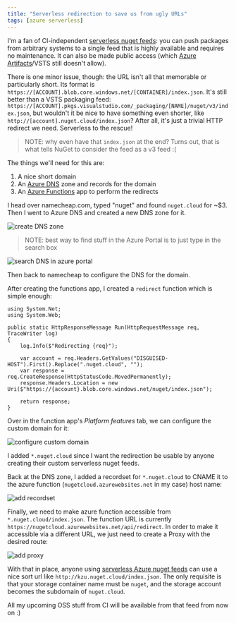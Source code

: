 ```yaml
---
title: "Serverless redirection to save us from ugly URLs"
tags: [azure serverless]
---
```


I'm a fan of CI-independent [serverless nuget feeds](http://www.cazzulino.com/serverless-nuget-feed.html): you can push 
packages from arbitrary systems to a single feed that is highly available and requires no maintenance. It can also be 
made public access (which [Azure Artifacts](https://docs.microsoft.com/en-us/azure/devops/artifacts/nuget/consume?view=vsts&tabs=new-nav)/VSTS still doesn't allow).

There is one minor issue, though: the URL isn't all that memorable or particularly short. Its format is `https://[ACCOUNT].blob.core.windows.net/[CONTAINER]/index.json`. 
It's still better than a VSTS packaging feed: `https://[ACCOUNT].pkgs.visualstudio.com/_packaging/[NAME]/nuget/v3/index.json`, but wouldn't it be nice to have something even shorter, like `http://[account].nuget.cloud/index.json`? After all, it's just a trivial HTTP redirect we need. Serverless to the rescue!

> NOTE: why even have that `index.json` at the end? Turns out, that is what tells NuGet to consider the feed as a v3 feed :(

The things we'll need for this are:

1. A nice short domain
2. An [Azure DNS](https://portal.azure.com/#blade/HubsExtension/Resources/resourceType/Microsoft.Network%2FdnsZones) zone and records for the domain
3. An [Azure Functions](https://portal.azure.com/#create/Microsoft.FunctionApp) app to perform the redirects

I head over namecheap.com, typed "nuget" and found `nuget.cloud` for ~$3. Then I went to Azure DNS and created a new DNS zone for it. 

![create DNS zone](http://www.cazzulino.com/img/serverless-redirection-dnszone.png)


> NOTE: best way to find stuff in the Azure Portal is to just type in the search box

![search DNS in azure portal](http://www.cazzulino.com/img/serverless-redirection-search.png)


Then back to namecheap to configure the DNS for the domain.

After creating the functions app, I created a `redirect` function which is simple enough:

```
using System.Net;
using System.Web;

public static HttpResponseMessage Run(HttpRequestMessage req, TraceWriter log) 
{
    log.Info($"Redirecting {req}");
    
    var account = req.Headers.GetValues("DISGUISED-HOST").First().Replace(".nuget.cloud", "");
    var response = req.CreateResponse(HttpStatusCode.MovedPermanently);
    response.Headers.Location = new Uri($"https://{account}.blob.core.windows.net/nuget/index.json");

    return response;
}
```

Over in the function app's *Platform features* tab, we can configure the custom domain for it:

![configure custom domain](http://www.cazzulino.com/img/serverless-redirection-domain.png)

I added `*.nuget.cloud` since I want the redirection be usable by anyone creating their custom serverless nuget feeds.

Back at the DNS zone, I added a recordset for `*.nuget.cloud` to CNAME it to the azure function (`nugetcloud.azurewebsites.net` in my case) host name:

![add recordset](http://www.cazzulino.com/img/serverless-redirection-record.png)

Finally, we need to make azure function accessible from `*.nuget.cloud/index.json`. 
The function URL is currently `https://nugetcloud.azurewebsites.net/api/redirect`. In order to make it accessible 
via a different URL, we just need to create a Proxy with the desired route:

![add proxy](http://www.cazzulino.com/img/serverless-redirection-proxy.png)

With that in place, anyone using [serverless Azure nuget feeds](http://www.cazzulino.com/serverless-nuget-feed.html) can use 
a nice sort url like `http://kzu.nuget.cloud/index.json`. The only requisite is that your storage container name must be `nuget`, 
and the storage account becomes the subdomain of `nuget.cloud`.

All my upcoming OSS stuff from CI will be available from that feed from now on :)